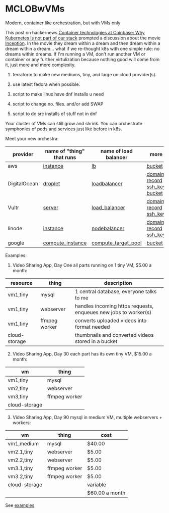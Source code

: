 # MCLOBwVMs
Modern, container like orchestration, but with VMs only

This post on hackernews [Container technologies at Coinbase: Why Kubernetes is not part of our stack](https://news.ycombinator.com/item?id=23460066) prompted a discussion about the movie [Inception](https://en.wikipedia.org/wiki/Inception). In the movie they dream within a dream and then dream within a dream within a dream... what if we re-thought k8s with one simple rule: no dreams within dreams. If I'm running a VM, don't run another VM or container or any further virtulization because nothing good will come from it, just more and more complexity.

1. terraform to make new mediums, tiny, and large on cloud provider(s).

2. use latest fedora when possible.

3. script to make linux have dnf installs u need

4. script to change no. files. and/or add SWAP

5. script to do src installs of stuff not in dnf

Your cluster of VMs can still grow and shrink. You can orchestrate symphonies of pods and services just like before in k8s. 

Meet your new orchestra:

| provider | name of "thing" that runs | name of load balancer | more |
| --- | --- | --- | --- |
| aws | [instance](https://www.terraform.io/docs/providers/aws/r/instance.html) | [lb](https://www.terraform.io/docs/providers/aws/r/lb.html) | [bucket](https://www.terraform.io/docs/providers/aws/r/s3_bucket.html)
| DigitalOcean | [droplet](https://www.terraform.io/docs/providers/do/r/droplet.html) | [loadbalancer](https://www.terraform.io/docs/providers/do/r/loadbalancer.html) | [domain](https://www.terraform.io/docs/providers/do/r/domain.html) [record](https://www.terraform.io/docs/providers/do/r/record.html) [ssh_key](https://www.terraform.io/docs/providers/do/r/ssh_key.html) [bucket](https://www.terraform.io/docs/providers/do/r/spaces_bucket.html) |
| Vultr | [server](https://www.terraform.io/docs/providers/vultr/r/server.html) | [load_balancer](https://www.terraform.io/docs/providers/vultr/r/load_balancer.html) | [domain](https://www.terraform.io/docs/providers/vultr/r/dns_domain.html) [record](https://www.terraform.io/docs/providers/vultr/r/dns_record.html) [ssh_key](https://www.terraform.io/docs/providers/vultr/r/ssh_key.html) |
| linode | [instance](https://www.terraform.io/docs/providers/linode/r/instance.html) | [nodebalancer](https://www.terraform.io/docs/providers/linode/r/nodebalancer.html) | [domain](https://www.terraform.io/docs/providers/linode/r/domain.html) [record](https://www.terraform.io/docs/providers/linode/d/domain_record.html) [ssh_key](https://www.terraform.io/docs/providers/linode/d/sshkey.html) |
| google | [compute_instance](https://www.terraform.io/docs/providers/google/r/compute_instance.html) | [compute_target_pool](https://www.terraform.io/docs/providers/google/r/compute_target_pool.html) | [bucket](https://www.terraform.io/docs/providers/google/r/storage_bucket.html)

Examples:

1. Video Sharing App, Day One all parts running on 1 tiny VM, $5.00 a month:

| resource | thing | description |
| --- | --- | --- |
| vm1,tiny | mysql | 1 central database, everyone talks to me |
| vm1,tiny | webserver | handles incoming https requests, enqueues new jobs to worker(s) |
| vm1,tiny | ffmpeg worker | converts uploaded videos into format needed |
| cloud-storage |  | thumbnails and converted videos stored in a bucket |

2. Video Sharing App, Day 30 each part has its own tiny VM, $15.00 a month:

| vm | thing |
| --- | --- |
| vm1,tiny | mysql |
| vm2,tiny | webserver |
| vm3,tiny | ffmpeg worker |
| cloud-storage |  | 

3. Video Sharing App, Day 90 mysql in medium VM, multiple webservers + workers:

| vm | thing | cost |
| --- | --- | --- |
| vm1,medium | mysql | $40.00 |
| vm2.1,tiny | webserver | $5.00 |
| vm2.2,tiny | webserver | $5.00 |
| vm3.1,tiny | ffmpeg worker | $5.00 |
| vm3.2,tiny | ffmpeg worker | $5.00 |
| cloud-storage |  | variable | 
| | | $60.00 a month |

See [examples](https://github.com/many-pw/MCLOBwVMs/tree/master/examples)
